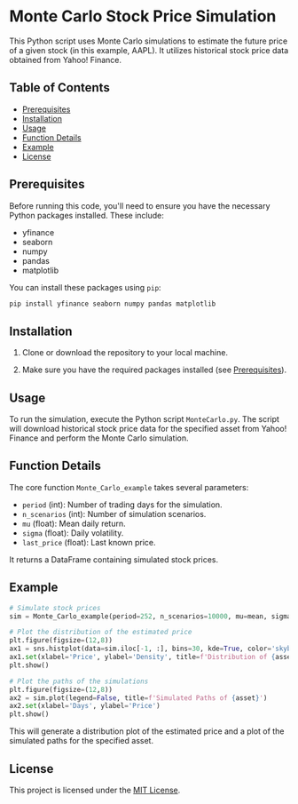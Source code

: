 # Monte Carlo Stock Price Simulation

This Python script uses Monte Carlo simulations to estimate the future price of a given stock (in this example, AAPL). It utilizes historical stock price data obtained from Yahoo! Finance.

## Table of Contents
- [Prerequisites](#prerequisites)
- [Installation](#installation)
- [Usage](#usage)
- [Function Details](#function-details)
- [Example](#example)
- [License](#license)

## Prerequisites

Before running this code, you'll need to ensure you have the necessary Python packages installed. These include:
- yfinance
- seaborn
- numpy
- pandas
- matplotlib

You can install these packages using `pip`:

```bash
pip install yfinance seaborn numpy pandas matplotlib
```

## Installation

1. Clone or download the repository to your local machine.

2. Make sure you have the required packages installed (see [Prerequisites](#prerequisites)).

## Usage

To run the simulation, execute the Python script `MonteCarlo.py`. The script will download historical stock price data for the specified asset from Yahoo! Finance and perform the Monte Carlo simulation.

## Function Details

The core function `Monte_Carlo_example` takes several parameters:

- `period` (int): Number of trading days for the simulation.
- `n_scenarios` (int): Number of simulation scenarios.
- `mu` (float): Mean daily return.
- `sigma` (float): Daily volatility.
- `last_price` (float): Last known price.

It returns a DataFrame containing simulated stock prices.

## Example

```python
# Simulate stock prices
sim = Monte_Carlo_example(period=252, n_scenarios=10000, mu=mean, sigma=vol, last_price=last_price)

# Plot the distribution of the estimated price
plt.figure(figsize=(12,8))
ax1 = sns.histplot(data=sim.iloc[-1, :], bins=30, kde=True, color='skyblue', stat='density')
ax1.set(xlabel='Price', ylabel='Density', title=f'Distribution of {asset} Estimated Price in 252 Days')
plt.show()

# Plot the paths of the simulations
plt.figure(figsize=(12,8))
ax2 = sim.plot(legend=False, title=f'Simulated Paths of {asset}')
ax2.set(xlabel='Days', ylabel='Price')
plt.show()
```

This will generate a distribution plot of the estimated price and a plot of the simulated paths for the specified asset.

## License

This project is licensed under the [MIT License](LICENSE).

